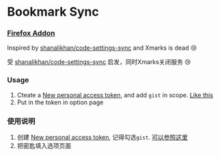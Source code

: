 # Bookmark Sync

### [Firefox Addon](https://addons.mozilla.org/firefox/addon/bookmark-sync/)

Inspired by [shanalikhan/code-settings-sync](https://github.com/shanalikhan/code-settings-sync) and Xmarks is dead :cry:

受 [shanalikhan/code-settings-sync](https://github.com/shanalikhan/code-settings-sync) 启发，同时Xmarks关闭服务 :cry:

### Usage

1. Cteate a [New personal access token](https://github.com/settings/tokens/new), and add `gist` in scope. [Like this](https://github.com/shanalikhan/code-settings-sync#steps-to-get-a-personal-access-token-from-github)
2. Put in the token in option page


### 使用说明

1. 创建 [New personal access token](https://github.com/settings/tokens/new), 记得勾选`gist`. [可以参照这里](https://github.com/shanalikhan/code-settings-sync#steps-to-get-a-personal-access-token-from-github)
2. 把密匙填入选项页面
